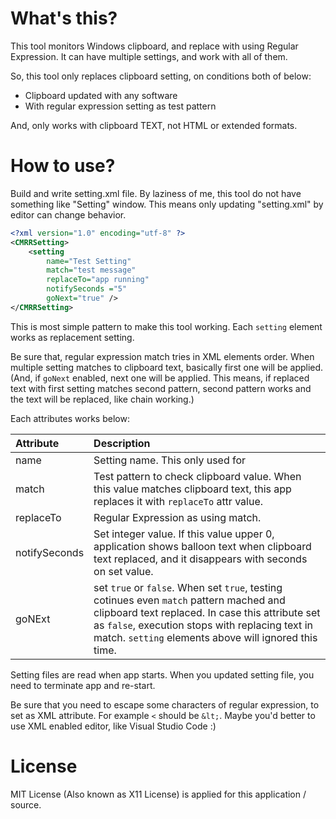 # What's this?
This tool monitors Windows clipboard, and replace with using Regular Expression.
It can have multiple settings, and work with all of them.

So, this tool only replaces clipboard setting, on conditions both of below:
- Clipboard updated with any software
- With regular expression setting as test pattern

And, only works with clipboard TEXT, not HTML or extended formats.

# How to use?
Build and write setting.xml file.
By laziness of me, this tool do not have something like "Setting" window. This means only updating "setting.xml" by editor can change behavior.

``` setting.xml
<?xml version="1.0" encoding="utf-8" ?>
<CMRRSetting>
	<setting
		name="Test Setting"
		match="test message"
		replaceTo="app running"
		notifySeconds ="5"
		goNext="true" />
</CMRRSetting>
```
This is most simple pattern to make this tool working.
Each `setting` element works as replacement setting.

Be sure that, regular expression match tries in XML elements order.
When multiple setting matches to clipboard text, basically first one will be applied.
(And, if `goNext` enabled, next one will be applied. This means, if replaced text with first setting matches second pattern, second pattern works and the text will be replaced, like chain working.)

Each attributes works below:

|Attribute|Description|
|:--------|:---------|
|name|Setting name. This only used for |
|match|Test pattern to check clipboard value. When this value matches clipboard text, this app replaces it with `replaceTo` attr value.|
|replaceTo|Regular Expression as using match.|
|notifySeconds|Set integer value. If this value upper 0, application shows balloon text when clipboard text replaced, and it disappears  with seconds on set value.|
|goNExt|set `true` or `false`. When set `true`, testing cotinues even `match` pattern mached and clipboard text replaced. In case this attribute set as `false`, execution stops with replacing text in match. `setting` elements above will ignored this time.|

Setting files are read when app starts.
When you updated setting file, you need to terminate app and re-start.

Be sure that you need to escape some characters of regular expression, to set as XML attribute.
For example `<` should be `&lt;`.
Maybe  you'd better to use XML enabled editor, like Visual Studio Code :)

# License
MIT License (Also known as X11 License) is applied for this application / source.
